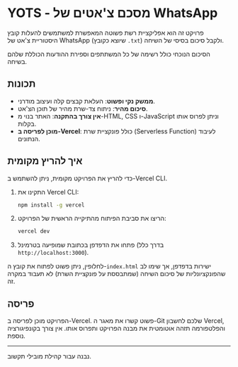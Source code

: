 # YOTS - מסכם צ'אטים של WhatsApp

פרויקט זה הוא אפליקציית רשת פשוטה המאפשרת למשתמשים להעלות קובץ היסטוריית צ'אט של WhatsApp (שיוצא כקובץ `.txt`) ולקבל סיכום בסיסי של השיחה.

הסיכום הנוכחי כולל רשימה של כל המשתתפים וספירת ההודעות הכוללת שלהם בשיחה.

## תכונות

-   **ממשק נקי ופשוט**: העלאת קבצים קלה ועיצוב מודרני.
-   **סיכום מהיר**: ניתוח צד-שרת מהיר של תוכן הצ'אט.
-   **אין צורך בהתקנה**: האתר בנוי מ-HTML, CSS ו-JavaScript וניתן לפרוס אותו בקלות.
-   **מוכן לפריסה ב-Vercel**: כולל פונקציית שרת (Serverless Function) לעיבוד הנתונים.

## איך להריץ מקומית

כדי להריץ את הפרויקט מקומית, ניתן להשתמש ב-Vercel CLI.

1.  התקינו את Vercel CLI:
    ```bash
    npm install -g vercel
    ```
2.  הריצו את סביבת הפיתוח מהתיקייה הראשית של הפרויקט:
    ```bash
    vercel dev
    ```
3.  פתחו את הדפדפן בכתובת שמופיעה בטרמינל (בדרך כלל `http://localhost:3000`).

לחלופין, ניתן פשוט לפתוח את קובץ ה-`index.html` ישירות בדפדפן, אך שימו לב שהפונקציונליות של סיכום השיחה (שמתבססת על פונקציית השרת) לא תעבוד במקרה זה.

## פריסה

הפרויקט מוכן לפריסה ב-Vercel. פשוט קשרו את מאגר ה-Git שלכם לחשבון Vercel, והפלטפורמה תזהה אוטומטית את מבנה הפרויקט ותפרוס אותו. אין צורך בקונפיגורציה נוספת.

---

נבנה עבור קהילת מובילי תקשוב. 